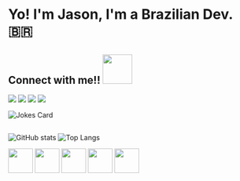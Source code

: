 # Yo! I'm Jason, I'm a Brazilian Dev. 🇧🇷
## Connect with me!! <img src="https://media.giphy.com/media/LnQjpWaON8nhr21vNW/giphy.gif" width="60">
<a href="mailto:jhornet33@outlook.com" target="_blank"><img src="https://img.shields.io/badge/EMail-0078D4?style=for-the-badge&logo=microsoft-outlook&logoColor=white"></a>
<a href="https://twitter.com/H33_Jason" target="_blank"><img src="https://img.shields.io/badge/Twitter-1DA1F2?style=for-the-badge&logo=twitter&logoColor=white"></a>
<a href="https://techhub.social/@JasonH33" target="_blank"><img src="https://camo.githubusercontent.com/16d567b3e6912ef40cad45ea0792a0ecae39cf0e553d97050208f24ef0d19c4e/68747470733a2f2f696d672e736869656c64732e696f2f7374617469632f76313f7374796c653d666f722d7468652d6261646765266d6573736167653d4d6173746f646f6e26636f6c6f723d363336344646266c6f676f3d4d6173746f646f6e266c6f676f436f6c6f723d464646464646266c6162656c3d"></a>
<a href="https://dev.to/jasonh33" target="_blank"><img src="https://camo.githubusercontent.com/5b9d8e56b12b0446df22dba7c0304c1efd6dfb4941d67548d128e4b6ae07b7ea/68747470733a2f2f696d672e736869656c64732e696f2f7374617469632f76313f7374796c653d666f722d7468652d6261646765266d6573736167653d6465762e746f26636f6c6f723d304130413041266c6f676f3d6465762e746f266c6f676f436f6c6f723d464646464646266c6162656c3d"></a>
<!--
**JasonH33/JasonH33** is a ✨ _special_ ✨ repository because its `README.md` (this file) appears on your GitHub profile.

Here are some ideas to get you started:

- 🔭 I’m currently working on ...
- 🌱 I’m currently learning ...
- 👯 I’m looking to collaborate on ...
- 🤔 I’m looking for help with ...
- 💬 Ask me about ...
- 📫 How to reach me: ...
- 😄 Pronouns: ...
- ⚡ Fun fact: ...
-->

![Jokes Card](https://readme-jokes.vercel.app/api?theme=gotham) 
##
![GitHub stats](https://github-readme-stats.vercel.app/api?username=jasonh33&count_private=true&show_icons=true&include_all_commits=true&theme=vision-friendly-dark)
![Top Langs](https://github-readme-stats.vercel.app/api/top-langs/?username=jasonh33&layout=compact&theme=vision-friendly-dark)

<img height=50px src="https://cdn.jsdelivr.net/gh/devicons/devicon/icons/git/git-plain.svg" />  <img height=50px src="https://cdn.jsdelivr.net/gh/devicons/devicon/icons/html5/html5-original.svg" />  <img height=50px src="https://cdn.jsdelivr.net/gh/devicons/devicon/icons/css3/css3-original.svg" />  <img height=50px src="https://cdn.jsdelivr.net/gh/devicons/devicon/icons/javascript/javascript-original.svg" />  <img height=50px src="https://cdn.jsdelivr.net/gh/devicons/devicon/icons/wordpress/wordpress-plain.svg" />
